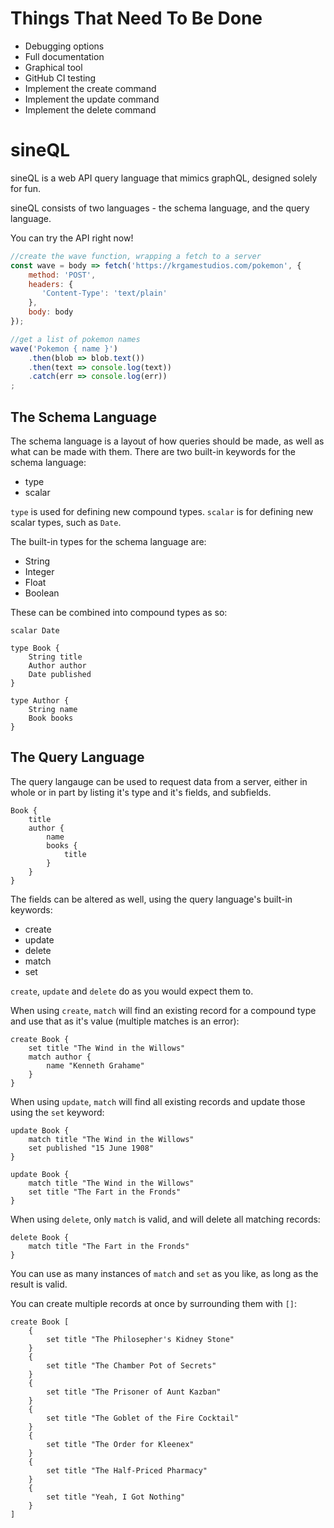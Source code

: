 # Things That Need To Be Done

* Debugging options
* Full documentation
* Graphical tool
* GitHub CI testing
* Implement the create command
* Implement the update command
* Implement the delete command

# sineQL

sineQL is a web API query language that mimics graphQL, designed solely for fun.

sineQL consists of two languages - the schema language, and the query language.

You can try the API right now!

```js
//create the wave function, wrapping a fetch to a server
const wave = body => fetch('https://krgamestudios.com/pokemon', {
    method: 'POST',
    headers: {
       'Content-Type': 'text/plain'
    },
    body: body
});

//get a list of pokemon names
wave('Pokemon { name }')
    .then(blob => blob.text())
    .then(text => console.log(text))
    .catch(err => console.log(err))
;
```

## The Schema Language

The schema language is a layout of how queries should be made, as well as what can be made with them. There are two built-in keywords for the schema language:

* type
* scalar

`type` is used for defining new compound types. `scalar` is for defining new scalar types, such as `Date`.

The built-in types for the schema language are:

* String
* Integer
* Float
* Boolean

These can be combined into compound types as so:

```
scalar Date

type Book {
	String title
	Author author
	Date published
}

type Author {
	String name
	Book books
}
```

## The Query Language

The query langauge can be used to request data from a server, either in whole or in part by listing it's type and it's fields, and subfields.

```
Book {
	title
	author {
		name
		books {
			title
		}
	}
}
```

The fields can be altered as well, using the query language's built-in keywords:

* create
* update
* delete
* match
* set

`create`, `update` and `delete` do as you would expect them to.

When using `create`, `match` will find an existing record for a compound type and use that as it's value (multiple matches is an error):

```
create Book {
    set title "The Wind in the Willows"
    match author {
        name "Kenneth Grahame"
    }
}
```

When using `update`, `match` will find all existing records and update those using the `set` keyword:

```
update Book {
    match title "The Wind in the Willows"
    set published "15 June 1908"
}
```

```
update Book {
    match title "The Wind in the Willows"
    set title "The Fart in the Fronds"
}
```

When using `delete`, only `match` is valid, and will delete all matching records:

```
delete Book {
    match title "The Fart in the Fronds"
}
```

You can use as many instances of `match` and `set` as you like, as long as the result is valid.

You can create multiple records at once by surrounding them with `[]`:

```
create Book [
	{
		set title "The Philosepher's Kidney Stone"
	}
	{
		set title "The Chamber Pot of Secrets"
	}
	{
		set title "The Prisoner of Aunt Kazban"
	}
	{
		set title "The Goblet of the Fire Cocktail"
	}
	{
		set title "The Order for Kleenex"
	}
	{
		set title "The Half-Priced Pharmacy"
	}
	{
		set title "Yeah, I Got Nothing"
	}
]
```